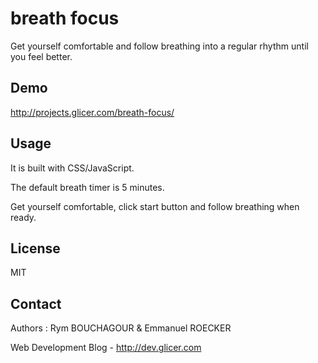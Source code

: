 # breath focus

Get yourself comfortable and follow breathing into a regular rhythm until you feel better.

## Demo

http://projects.glicer.com/breath-focus/

## Usage

It is built with CSS/JavaScript.

The default breath timer is 5 minutes.

Get yourself comfortable, click start button and follow breathing when ready.

## License 

MIT

## Contact

Authors : Rym BOUCHAGOUR & Emmanuel ROECKER

Web Development Blog - http://dev.glicer.com

